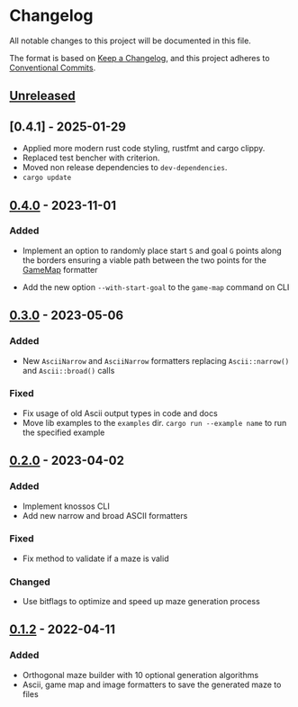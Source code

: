 # Changelog

All notable changes to this project will be documented in this file.

The format is based on [Keep a Changelog](https://keepachangelog.com/en/1.0.0/),
and this project adheres to [Conventional Commits](https://www.conventionalcommits.org/en/v1.0.0/).

## [Unreleased]

## [0.4.1] - 2025-01-29
- Applied more modern rust code styling, rustfmt and cargo clippy.
- Replaced test bencher with criterion.
- Moved non release dependencies to `dev-dependencies`.
- `cargo update`

## [0.4.0] - 2023-11-01

### Added

- Implement an option to randomly place start `S` and goal `G` points along the borders ensuring a viable path between the two points for the [GameMap](./src/maze/formatters/game_map.rs) formatter

- Add the new option `--with-start-goal` to the `game-map` command on CLI

## [0.3.0] - 2023-05-06

### Added

- New `AsciiNarrow` and `AsciiNarrow` formatters replacing `Ascii::narrow()` and `Ascii::broad()` calls

### Fixed

- Fix usage of old Ascii output types in code and docs
- Move lib examples to the `examples` dir. `cargo run --example name` to run the specified example

## [0.2.0] - 2023-04-02

### Added

- Implement knossos CLI
- Add new narrow and broad ASCII formatters

### Fixed

- Fix method to validate if a maze is valid

### Changed

- Use bitflags to optimize and speed up maze generation process

## [0.1.2] - 2022-04-11

### Added

- Orthogonal maze builder with 10 optional generation algorithms
- Ascii, game map and image formatters to save the generated maze to files

[unreleased]: https://github.com/unrenamed/knossos/compare/v0.4.0...HEAD
[0.4.0]: https://github.com/unrenamed/knossos/compare/v0.3.0...v0.4.0
[0.3.0]: https://github.com/unrenamed/knossos/compare/v0.2.0...v0.3.0
[0.2.0]: https://github.com/unrenamed/knossos/compare/v0.1.2...v0.2.0
[0.1.2]: https://github.com/unrenamed/knossos/releases/tag/v0.1.2
